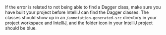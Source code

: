 If the error is related to not being able to find a Dagger class, make sure you have built your project before IntelliJ
can find the Dagger classes. The classes should show up in an `/annotation-generated-src` directory in your project
workspace and IntelliJ, and the folder icon in your IntelliJ project should be blue.
